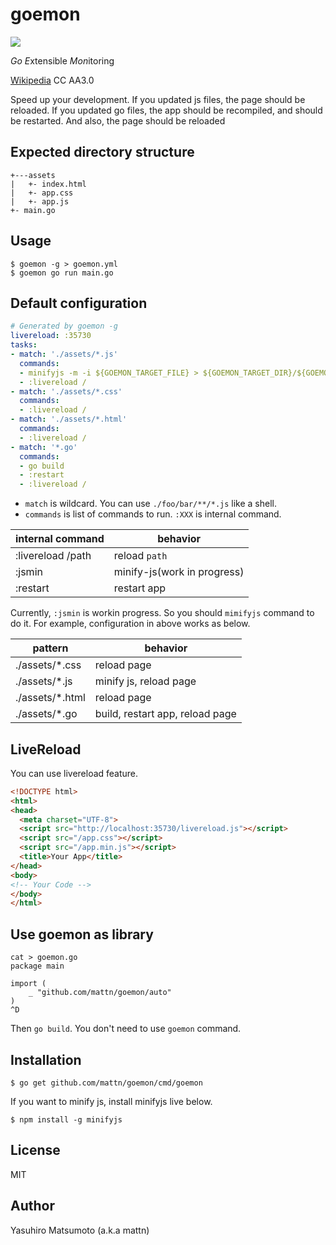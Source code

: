 # goemon

![](https://raw.githubusercontent.com/mattn/goemon/master/data/goemon.png)

*Go* *E*xtensible *Mon*itoring

[Wikipedia](http://en.wikipedia.org/wiki/Wikipedia:Text_of_Creative_Commons_Attribution-ShareAlike_3.0_Unported_License) CC AA3.0 

Speed up your development.
If you updated js files, the page should be reloaded. If you updated go files, the app should be recompiled, and should be restarted. And also, the page should be reloaded

## Expected directory structure

```
+---assets
|   +- index.html
|   +- app.css
|   +- app.js
+- main.go
```

## Usage

```
$ goemon -g > goemon.yml
$ goemon go run main.go
```

## Default configuration

```yaml
# Generated by goemon -g
livereload: :35730
tasks:
- match: './assets/*.js'
  commands:
  - minifyjs -m -i ${GOEMON_TARGET_FILE} > ${GOEMON_TARGET_DIR}/${GOEMON_TARGET_NAME}.min.js
  - :livereload /
- match: './assets/*.css'
  commands:
  - :livereload /
- match: './assets/*.html'
  commands:
  - :livereload /
- match: '*.go'
  commands:
  - go build
  - :restart
  - :livereload /
```

* `match` is wildcard. You can use `./foo/bar/**/*.js` like a shell.
* `commands` is list of commands to run. `:XXX` is internal command.

| internal command  |           behavior          |
|-------------------|-----------------------------|
| :livereload /path | reload `path`               |
| :jsmin            | minify-js(work in progress) |
| :restart          | restart app                 |

Currently, `:jsmin` is workin progress. So you should `mimifyjs` command to do it.
For example, configuration in above works as below.

|     pattern      |             behavior            |
|------------------|---------------------------------|
| ./assets/\*.css  | reload page                     |
| ./assets/\*.js   | minify js, reload page          |
| ./assets/\*.html | reload page                     |
| ./assets/\*.go   | build, restart app, reload page |

## LiveReload

You can use livereload feature.

```html
<!DOCTYPE html>
<html>
<head>
  <meta charset="UTF-8">
  <script src="http://localhost:35730/livereload.js"></script>
  <script src="/app.css"></script>
  <script src="/app.min.js"></script>
  <title>Your App</title>
</head>
<body>
<!-- Your Code -->  
</body>
</html>
```

## Use goemon as library

```
cat > goemon.go
package main

import (
	_ "github.com/mattn/goemon/auto"
)
^D
```

Then `go build`. You don't need to use `goemon` command.


## Installation

```
$ go get github.com/mattn/goemon/cmd/goemon
```
If you want to minify js, install minifyjs live below.

```
$ npm install -g minifyjs
```

## License

MIT

## Author

Yasuhiro Matsumoto (a.k.a mattn)
